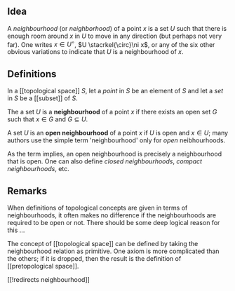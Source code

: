## Idea ##

A _neighbourhood_ (or _neighborhood_) of a point $x$ is a set $U$ such that there is enough room around $x$ in $U$ to move in any direction (but perhaps not very far).  One writes $x \in U^\circ$, $U \stacrkel{\circ}\ni x$, or any of the six other obvious variations to indicate that $U$ is a neighbourhood of $x$.


## Definitions ##

In a [[topological space]] $S$, let a _point_ in $S$ be an element of $S$ and let a _set_ in $S$ be a [[subset]] of $S$.

The a set $U$ is a __neighbourhood__ of a point $x$ if there exists an open set $G$ such that $x \in G$ and $G \subseteq U$.

A set $U$ is an __open neighbourhood__ of a point $x$ if $U$ is open and $x \in U$; many authors use the simple term 'neighbourhood' only for *open* neibhourhoods.

As the term implies, an open neighbourhood is precisely a neighbourhood that is open.  One can also define _closed neighbourhoods_, _compact neighbourhoods_, etc.


## Remarks ##

When definitions of topological concepts are given in terms of neighbourhoods, it often makes no difference if the neighbourhoods are required to be open or not.  There should be some deep logical reason for this ...

The concept of [[topological space]] can be defined by taking the neighbourhood relation as primitive.  One axiom is more complicated than the others; if it is dropped, then the result is the definition of [[pretopological space]].


[[!redirects neighbourhood]]
